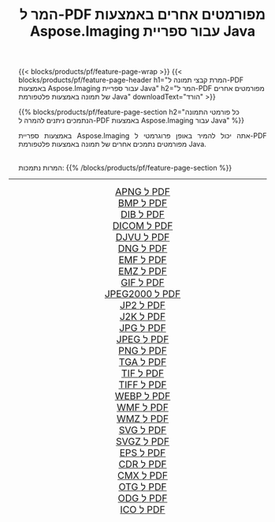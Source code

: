 ﻿---
title: המר ל-PDF מפורמטים אחרים באמצעות Aspose.Imaging עבור ספריית Java 
weight: 3920
url: /he/java/conversion/to/pdf 
lang: he
langdirlevel: 2
locales: zh-hans,ja,it,ru,de,es,fr,nl,id,lt,pl,pt,vi,tr,ko,zh-hant,ar,hi,th,sv,cs,uk,he
description: באמצעות Aspose.Imaging ניתן להמיר ל-PDF מפורמטים אחרים באמצעות Java
---

{{< blocks/products/pf/feature-page-wrap >}}
{{< blocks/products/pf/feature-page-header h1="המרת קבצי תמונה ל-PDF באמצעות Aspose.Imaging עבור ספריית Java" h2="המר ל-PDF מפורמטים אחרים של תמונה באמצעות פלטפורמת Java" downloadText="הורד" >}}


{{% blocks/products/pf/feature-page-section  h2="כל פורמטי התמונה הנתמכים ניתנים להמרה ל-PDF באמצעות Aspose.Imaging עבור Java" %}}
<p align=justify>באמצעות ספריית Aspose.Imaging אתה יכול להמיר באופן פרוגרמטי ל-PDF מפורמטים נתמכים אחרים של תמונה באמצעות פלטפורמת Java.</p>
<br/>
המרות נתמכות:
{{% /blocks/products/pf/feature-page-section %}}
<div class="container-fluid productfamilypage bg-gray">
    <div class="convertypes bg-gray agp-content section">
        <div class="container">
		<hr style="margin-left:-20px;"/>
		<div class="row other-converters" style="gap: 10px;font-size: 19px;text-align:center;">
		    <div class='col-md-2 other-converter remove-lp remove-rp'><a href="/imaging/he/java/conversion/apng-to-pdf" style="padding:15px;">APNG ל PDF</a></div>
<div class='col-md-2 other-converter remove-lp remove-rp'><a href="/imaging/he/java/conversion/bmp-to-pdf" style="padding:15px;">BMP ל PDF</a></div>
<div class='col-md-2 other-converter remove-lp remove-rp'><a href="/imaging/he/java/conversion/dib-to-pdf" style="padding:15px;">DIB ל PDF</a></div>
<div class='col-md-2 other-converter remove-lp remove-rp'><a href="/imaging/he/java/conversion/dicom-to-pdf" style="padding:15px;">DICOM ל PDF</a></div>
<div class='col-md-2 other-converter remove-lp remove-rp'><a href="/imaging/he/java/conversion/djvu-to-pdf" style="padding:15px;">DJVU ל PDF</a></div>
<div class='col-md-2 other-converter remove-lp remove-rp'><a href="/imaging/he/java/conversion/dng-to-pdf" style="padding:15px;">DNG ל PDF</a></div>
<div class='col-md-2 other-converter remove-lp remove-rp'><a href="/imaging/he/java/conversion/emf-to-pdf" style="padding:15px;">EMF ל PDF</a></div>
<div class='col-md-2 other-converter remove-lp remove-rp'><a href="/imaging/he/java/conversion/emz-to-pdf" style="padding:15px;">EMZ ל PDF</a></div>
<div class='col-md-2 other-converter remove-lp remove-rp'><a href="/imaging/he/java/conversion/gif-to-pdf" style="padding:15px;">GIF ל PDF</a></div>
<div class='col-md-2 other-converter remove-lp remove-rp'><a href="/imaging/he/java/conversion/jpeg2000-to-pdf" style="padding:15px;">JPEG2000 ל PDF</a></div>
<div class='col-md-2 other-converter remove-lp remove-rp'><a href="/imaging/he/java/conversion/jp2-to-pdf" style="padding:15px;">JP2 ל PDF</a></div>
<div class='col-md-2 other-converter remove-lp remove-rp'><a href="/imaging/he/java/conversion/j2k-to-pdf" style="padding:15px;">J2K ל PDF</a></div>
<div class='col-md-2 other-converter remove-lp remove-rp'><a href="/imaging/he/java/conversion/jpg-to-pdf" style="padding:15px;">JPG ל PDF</a></div>
<div class='col-md-2 other-converter remove-lp remove-rp'><a href="/imaging/he/java/conversion/jpeg-to-pdf" style="padding:15px;">JPEG ל PDF</a></div>
<div class='col-md-2 other-converter remove-lp remove-rp'><a href="/imaging/he/java/conversion/png-to-pdf" style="padding:15px;">PNG ל PDF</a></div>
<div class='col-md-2 other-converter remove-lp remove-rp'><a href="/imaging/he/java/conversion/tga-to-pdf" style="padding:15px;">TGA ל PDF</a></div>
<div class='col-md-2 other-converter remove-lp remove-rp'><a href="/imaging/he/java/conversion/tif-to-pdf" style="padding:15px;">TIF ל PDF</a></div>
<div class='col-md-2 other-converter remove-lp remove-rp'><a href="/imaging/he/java/conversion/tiff-to-pdf" style="padding:15px;">TIFF ל PDF</a></div>
<div class='col-md-2 other-converter remove-lp remove-rp'><a href="/imaging/he/java/conversion/webp-to-pdf" style="padding:15px;">WEBP ל PDF</a></div>
<div class='col-md-2 other-converter remove-lp remove-rp'><a href="/imaging/he/java/conversion/wmf-to-pdf" style="padding:15px;">WMF ל PDF</a></div>
<div class='col-md-2 other-converter remove-lp remove-rp'><a href="/imaging/he/java/conversion/wmz-to-pdf" style="padding:15px;">WMZ ל PDF</a></div>
<div class='col-md-2 other-converter remove-lp remove-rp'><a href="/imaging/he/java/conversion/svg-to-pdf" style="padding:15px;">SVG ל PDF</a></div>
<div class='col-md-2 other-converter remove-lp remove-rp'><a href="/imaging/he/java/conversion/svgz-to-pdf" style="padding:15px;">SVGZ ל PDF</a></div>
<div class='col-md-2 other-converter remove-lp remove-rp'><a href="/imaging/he/java/conversion/eps-to-pdf" style="padding:15px;">EPS ל PDF</a></div>
<div class='col-md-2 other-converter remove-lp remove-rp'><a href="/imaging/he/java/conversion/cdr-to-pdf" style="padding:15px;">CDR ל PDF</a></div>
<div class='col-md-2 other-converter remove-lp remove-rp'><a href="/imaging/he/java/conversion/cmx-to-pdf" style="padding:15px;">CMX ל PDF</a></div>
<div class='col-md-2 other-converter remove-lp remove-rp'><a href="/imaging/he/java/conversion/otg-to-pdf" style="padding:15px;">OTG ל PDF</a></div>
<div class='col-md-2 other-converter remove-lp remove-rp'><a href="/imaging/he/java/conversion/odg-to-pdf" style="padding:15px;">ODG ל PDF</a></div>
<div class='col-md-2 other-converter remove-lp remove-rp'><a href="/imaging/he/java/conversion/ico-to-pdf" style="padding:15px;">ICO ל PDF</a></div>
                </div>
        </div>
    </div>
</div>
<br/>

